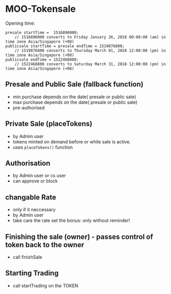 # MOO-Tokensale

Opening time:
 
    presale startTime =  1516896000;
        // 1516896000 converts to Friday January 26, 2018 00:00:00 (am) in time zone Asia/Singapore (+08)
    publicsale startTime = presale endTime = 1519876800;
        // 1519876800 converts to Thursday March 01, 2018 12:00:00 (pm) in time zone Asia/Singapore (+08)
    publicsale endTime = 1522468800; 
        // 1522468800 converts to Saturday March 31, 2018 12:00:00 (pm) in time zone Asia/Singapore (+08)

## Presale and Public Sale (fallback function)

* min purchase depends on the date( presale or public sale)
* max purchase depends on the date( presale or public sale)
* pre-authorised

## Private Sale (placeTokens)

* by Admin user
* tokens minted on demand before or while sale is active.
* uses `placeTokens()` function

## Authorisation

* by Admin user or cs user 
* can approve or block

## changable Rate 

* only if it neccessary
* by Admin user
* take care the rate set the bonus: only without reminder!

## Finishing the sale (owner) - passes control of token back to the owner

* call finishSale 

## Starting Trading

* call startTrading on the TOKEN



